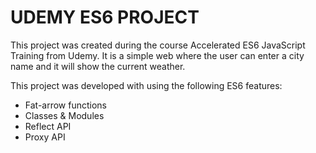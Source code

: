 # UDEMY ES6 PROJECT

This project was created during the course Accelerated ES6 JavaScript Training from Udemy. It is a simple web where the user can enter a city name and it will show the current weather.

This project was developed with using the following ES6 features:
- Fat-arrow functions
- Classes & Modules
- Reflect API
- Proxy API
